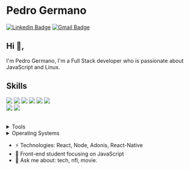 # Pedro Germano
[![Linkedin Badge](https://img.shields.io/badge/-pedrogermano-blue?style=flat-square&logo=Linkedin&logoColor=white&link=https://www.linkedin.com/in/pedrogermano232/)](https://www.linkedin.com/in/pedrogermano232/)
[![Gmail Badge](https://img.shields.io/badge/-pedrogermano232@gmail.com-c14438?style=flat-square&logo=Gmail&logoColor=white&link=mailto:pedrogermano232@gmail.com)](mailto:pedrogermano232@gmail.com)
## Hi 👋, 
I'm Pedro Germano, I'm a Full Stack developer  who is passionate about JavaScript and Linux.


## Skills

<img src="https://img.shields.io/badge/HTML5-ff7851" /> <img src="https://img.shields.io/badge/CSS3-44b2fb" /> <img src="https://img.shields.io/badge/JavaScript -ffc742" /> <img src="https://img.shields.io/badge/Bootstrap -563d7c" />
<img src="https://img.shields.io/badge/Vue -41b883" />
<img src="https://img.shields.io/badge/SCSS -FF0000" />  
<img src="https://img.shields.io/badge/Tailwind CSS -1cc4b4" />
 <img src="https://img.shields.io/badge/React -30a8fe" />





</br>
<details>
	<summary>Tools</summary>
	<ul>
	  <li>Visual Studio Code</li>
	  <li>Gimp</li>
    </ul>

</details>

<details>
	<summary>Operating Systems</summary>
	<ul>
         <li>Windows</li>
         <li>Ubuntu Linux</li>
	</ul>
</details>

-  ⚡ Technologies: React, Node, Adonis, React-Native
- 🔭 Front-end student focusing on JavaScript
- 💬 Ask me about: tech, nfl, movie.
